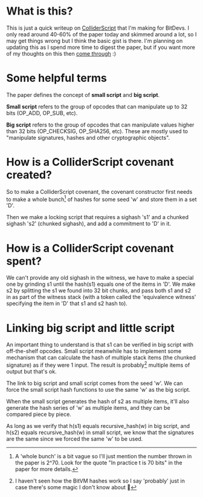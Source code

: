 # What is this?
This is just a quick writeup on [ColliderScript](https://colliderscript.co/colliderscript.pdf) that I'm making for BitDevs. I only read around 40-60% of the paper today and skimmed around a lot, so I may get things wrong but I think the basic gist is there. I'm planning on updating this as I spend more time to digest the paper, but if you want more of my thoughts on this then [come through](https://www.meetup.com/miami-bitdevs/events/304310570) :)

# Some helpful terms

The paper defines the concept of **small script** and **big script**. 

**Small script** refers to the group of opcodes that can manipulate up to 32 bits (OP_ADD, OP_SUB, etc). 

**Big script** refers to the group of opcodes that can manipulate values higher than 32 bits (OP_CHECKSIG, OP_SHA256, etc). These are mostly used to "manipulate signatures, hashes and other cryptographic objects".

# How is a ColliderScript covenant created?

So to make a ColliderScript covenant, the covenant constructor first needs to make a whole bunch[^1] of hashes for some seed 'w' and store them in a set 'D'.

Then we make a locking script that requires a sighash 's1' and a chunked sighash 's2' (chunked sighash), and add a commitment to 'D' in it. 

# How is a ColliderScript covenant spent?

We can't provide any old sighash in the witness, we have to make a special one by grinding s1 until the hash(s1) equals one of the items in 'D'. We make s2 by splitting the s1 we found into 32 bit chunks, and pass both s1 and s2 in as part of the witness stack (with a token called the 'equivalence witness' specifying the item in 'D' that s1 and s2 hash to). 

# Linking big script and little script

An important thing to understand is that s1 can be verified in big script with off-the-shelf opcodes. Small script meanwhile has to implement some mechanism that can calculate the hash of multiple stack items (the chunked signature) as if they were 1 input. The result is probably[^2] multiple items of output but that's ok.

The link to big script and small script comes from the seed 'w'. We can force the small script hash functions to use the same 'w' as the big script. 

When the small script generates the hash of s2 as multiple items, it'll also generate the hash series of 'w' as multiple items, and they can be compared piece by piece. 

As long as we verify that h(s1) equals recursive_hash(w) in big script, and h(s2) equals recursive_hash(w) in small script, we know that the signatures are the same since we forced the same 'w' to be used.

[^1]: A 'whole bunch' is a bit vague so I'll just mention the number thrown in the paper is 2^70. Look for the quote "In practice t is 70 bits" in the paper for more details. 

[^2]: I haven't seen how the BitVM hashes work so I say 'probably' just in case there's some magic I don't know about 👀
